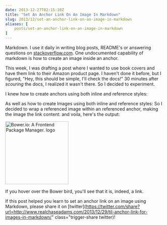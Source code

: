 ```yaml
---
date: 2013-12-27T02:15:28Z
title: "Set An Anchor Link On An Image In Markdown"
slug: 2013/12/set-an-anchor-link-on-an-image-in-markdown
aliases: [
    posts/set-an-anchor-link-on-an-image-in-markdown
]
---
```


Markdown. I use it daily in writing blog posts, README's or answering questions on [stackoverflow.com](http://www.stackoverflow.com). One undocumented capability of markdown is how to create an image inside an anchor.

This week, I was drafting a post where I wanted to use book covers and have them link to their Amazon product page. I haven't done it before, but I figured, "Hey, this should be simple, I'll check the docs!" 30 minutes after <em>scouring</em> the docs, I realized it wasn't there. So I decided to experiment.

I knew how to create anchors using both inline and reference styles:

<script src="https://gist.github.com/realchaseadams/8147693.js?file=linking-syntax.html"></script> As well as how to create Images using both inline and reference styles:

<script src="https://gist.github.com/realchaseadams/8147693.js?file=image-syntax.html"></script> So I decided to wrap a referenced image within an referenced anchor, making the image the link content:

<script src="https://gist.github.com/realchaseadams/8147693.js?file=anchor-image-code.html"></script> and voila, here's the output:

[<img src="http://bower.io/img/bower-logo.png" alt="Bower.io: A Frontend Package Manager. logo" width="200" />](http://www.bower.io)

If you hover over the Bower bird, you'll see that it is, indeed, a link.

If this post helped you learn to set an anchor link on an image using Markdown, please share it on [twitter](https://twitter.com/share?url=http://www.realchaseadams.com/2013/12/29/til-anchor-link-for-images-in-markdown/" class="trigger-share twitter)!
